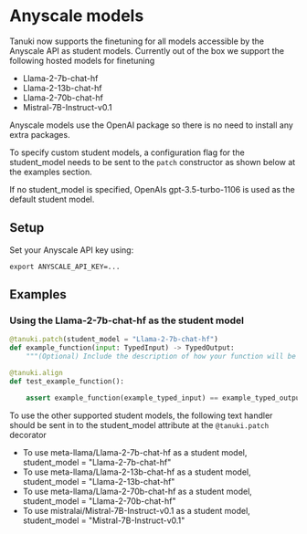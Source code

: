# Anyscale models

Tanuki now supports the finetuning for all models accessible by the Anyscale API as student models. Currently out of the box we support the following hosted models for finetuning
* Llama-2-7b-chat-hf
* Llama-2-13b-chat-hf
* Llama-2-70b-chat-hf
* Mistral-7B-Instruct-v0.1


Anyscale models use the OpenAI package so there is no need to install any extra packages. 

To specify custom student models, a configuration flag for the student_model needs to be sent to the `patch` constructor as shown below at the examples section. 

If no student_model is specified, OpenAIs gpt-3.5-turbo-1106 is used as the default student model.

## Setup

Set your Anyscale API key using:

```
export ANYSCALE_API_KEY=...
```

## Examples

### Using the Llama-2-7b-chat-hf as the student model
```python
@tanuki.patch(student_model = "Llama-2-7b-chat-hf")
def example_function(input: TypedInput) -> TypedOutput:
    """(Optional) Include the description of how your function will be used."""

@tanuki.align
def test_example_function():

    assert example_function(example_typed_input) == example_typed_output

```

To use the other supported student models, the following text handler should be sent in to the student_model attribute at the `@tanuki.patch` decorator
* To use meta-llama/Llama-2-7b-chat-hf as a student model, student_model = "Llama-2-7b-chat-hf"
* To use meta-llama/Llama-2-13b-chat-hf as a student model, student_model = "Llama-2-13b-chat-hf"
* To use meta-llama/Llama-2-70b-chat-hf as a student model, student_model = "Llama-2-70b-chat-hf"
* To use mistralai/Mistral-7B-Instruct-v0.1 as a student model, student_model = "Mistral-7B-Instruct-v0.1"
